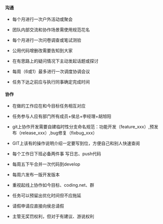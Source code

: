 #### 沟通

* 每个月进行一次户外活动或聚会

* 团队内部交流和协作场景需使用规范花名

* 每个月进行一次问卷调查或笔试测验

* 公用代码增删改需要告知到大家

* 在有思路上的疑问情况下主动发起话题或探讨

* 每周（6或1）最多进行一次调度协调会议

* 任务下达之前应与执行同事确定完成时间


#### 协作

* 在做的工作应在和今目标任务相互对应

* 任务参与人应有部门所有成员+侯总+李经理+胡旭阳

* git上协作开发需要自建临时性分支命名规范：功能开发（feature_xxx）,预发布（release_xxx）,bug修复（fixbug_xxx）

* GIT上该有的操作说明介绍一定要写到位，方便自己和别人快速查阅

* 每个工作日下班必备两件事 写日志、push代码

* 每周五下午合并一次代码到develop

* 每周六发布一版开发版本

* 重视起线上协作如今目标、coding.net、群

* 任务可以预留出优化时间但不应拖延

* 请假申请应直接向侯总请假

* 主管无奖罚权利，但对于有建议、游说权利
